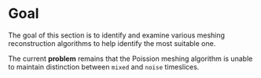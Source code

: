 # Goal

The goal of this section is to identify and examine various meshing reconstruction algorithms to help identify the most suitable one.

The current **problem** remains that the Poission meshing algorithm is unable to maintain distinction between `mixed` and `noise` timeslices.